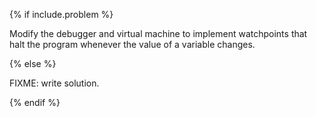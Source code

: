 {% if include.problem %}

Modify the debugger and virtual machine to implement <span g="watchpoint">watchpoints</span>
that halt the program whenever the value of a variable changes.

{% else %}

FIXME: write solution.

{% endif %}
